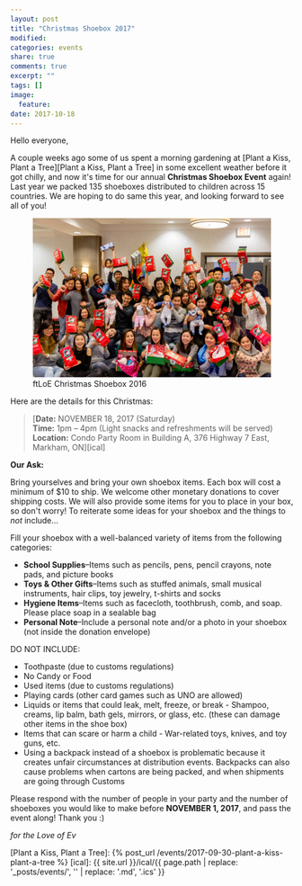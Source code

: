 ```yaml
---
layout: post
title: "Christmas Shoebox 2017"
modified:
categories: events
share: true
comments: true
excerpt: ""
tags: []
image:
  feature:
date: 2017-10-18
---
```


Hello everyone,

A couple weeks ago some of us spent a morning gardening at [Plant a Kiss, Plant a Tree][Plant a Kiss, Plant a Tree] in some excellent weather before it got chilly, and now it's time for our annual **Christmas Shoebox Event** again! Last year we packed 135 shoeboxes distributed to children across 15 countries. We are hoping to do same this year, and looking forward to see all of you!

<figure>
        <img src="/images/2017-11-18-christmas-shoebox-2017-0.jpg" alt="image">
        <figcaption>ftLoE Christmas Shoebox 2016</figcaption>
</figure>

Here are the details for this Christmas:

> [**Date:** NOVEMBER 18, 2017 (Saturday)<br />**Time:** 1pm – 4pm (Light snacks and refreshments will be served)<br />**Location:** Condo Party Room in Building A, 376 Highway 7 East, Markham, ON][ical]
 
**Our Ask:**

Bring yourselves and bring your own shoebox items. Each box will cost a minimum of $10 to ship. We welcome other monetary donations to cover shipping costs. We will also provide some items for you to place in your box, so don't worry! To reiterate some ideas for your shoebox and the things to *not* include...
 
Fill your shoebox with a well-balanced variety of items from the following categories:

+ **School Supplies**–Items such as pencils, pens, pencil crayons, note pads, and picture books
+ **Toys & Other Gifts**–Items such as stuffed animals, small musical instruments, hair clips, toy jewelry, t-shirts and socks
+ **Hygiene Items**–Items such as facecloth, toothbrush, comb, and soap. Please place soap in a sealable bag
+ **Personal Note**–Include a personal note and/or a photo in your shoebox (not inside the donation envelope)
 
DO NOT INCLUDE:

+ Toothpaste (due to customs regulations)
+ No Candy or Food
+ Used items (due to customs regulations)
+ Playing cards (other card games such as UNO are allowed)
+ Liquids or items that could leak, melt, freeze, or break - Shampoo, creams, lip balm, bath gels, mirrors, or glass, etc. (these can damage other items in the shoe box)
+ Items that can scare or harm a child - War-related toys, knives, and toy guns, etc.
+ Using a backpack instead of a shoebox is problematic because it creates unfair circumstances at distribution events. Backpacks can also cause problems when cartons are being packed, and when shipments are going through Customs
 
Please respond with the number of people in your party and the number of shoeboxes you would like to make before **NOVEMBER 1, 2017**, and pass the event along! Thank you :)

*for the Love of Ev*

[Plant a Kiss, Plant a Tree]: {% post_url /events/2017-09-30-plant-a-kiss-plant-a-tree %}
[ical]: {{ site.url }}/ical/{{ page.path | replace: '_posts/events/', '' | replace: '.md', '.ics' }}
